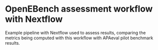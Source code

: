 # OpenEBench assessment workflow with Nextflow

Example pipeline with Nextflow used to assess results, comparing the metrics being computed with this workflow with APAeval pilot benchmark results.
